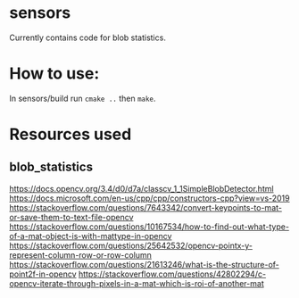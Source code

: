 # sensors
Currently contains code for blob statistics.

# How to use:
In sensors/build run `cmake ..` then `make`.

# Resources used
## blob_statistics
https://docs.opencv.org/3.4/d0/d7a/classcv_1_1SimpleBlobDetector.html
https://docs.microsoft.com/en-us/cpp/cpp/constructors-cpp?view=vs-2019
https://stackoverflow.com/questions/7643342/convert-keypoints-to-mat-or-save-them-to-text-file-opencv
https://stackoverflow.com/questions/10167534/how-to-find-out-what-type-of-a-mat-object-is-with-mattype-in-opencv
https://stackoverflow.com/questions/25642532/opencv-pointx-y-represent-column-row-or-row-column
https://stackoverflow.com/questions/21613246/what-is-the-structure-of-point2f-in-opencv
https://stackoverflow.com/questions/42802294/c-opencv-iterate-through-pixels-in-a-mat-which-is-roi-of-another-mat